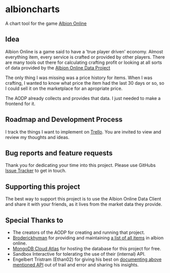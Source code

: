 # albioncharts
A chart tool for the game [Albion Online](http://albiononline.com)

## Idea
Albion Online is a game said to have a
'true player driven' economy. Almost
everything item, every service is crafted 
or provided by other players.
There are many tools out there for calculating
crafting profit or looking at all sorts of data
provided by the [Albion Online Data Project](http://albion-online-data.com)

The only thing I was missing was a price history
for items. When I was crafting, I wanted to know
what price the item had the last 30 days or so, so
I could sell it on the marketplace for an apropriate
price.

The AODP already collects and provides that data.
I just needed to make a frontend for it.

## Roadmap and Development Process
I track the things I want to implement on
[Trello](https://trello.com/b/5bNEsHen/albioncharts).
You are invited to view and review my thoughts and 
ideas.

## Bug reports and feature requests
Thank you for dedicating your time into this project.
Please use GitHubs [Issue Tracker](https://github.com/maxbethke/albioncharts/issues)
to get in touch.

## Supporting this project
The best way to support this project is to use the
Albion Online Data Client and share it with your friends,
as it lives from the market data they provide.

## Special Thanks to
* The creators of the AODP for creating and running that project.
* [Broderickhyman](https://github.com/broderickhyman) for providing and maintaining [a list of all items](https://github.com/broderickhyman/ao-bin-dumps) in albion online.
* [MongoDB Cloud Atlas](https://www.mongodb.com/cloud/atlas) for hosting the database for this project for free.
* Sandbox Interactive for tolerating the use of their (internal) API.
* Engelbert Tristram (Ethan02) for giving his best on [documenting above mentioned API](https://www.tools4albion.com/api_info.php) out of trail and error and sharing his insights.
